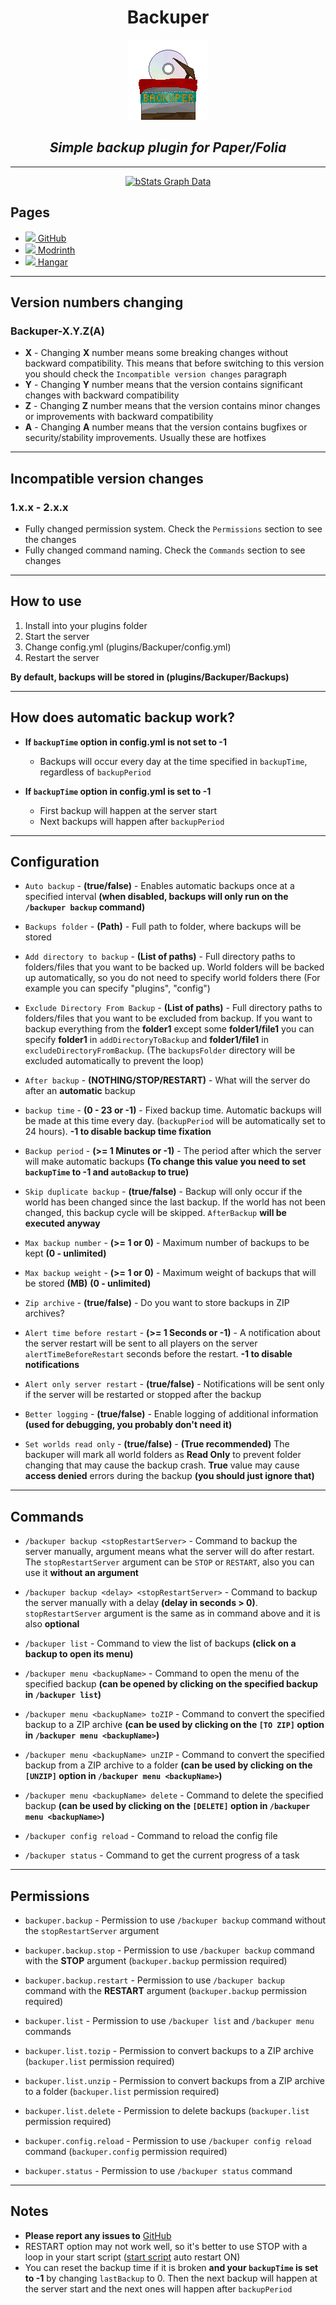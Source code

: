 <div align='center'>

# Backuper

<img height="128" src="images/backuper_logo.png" width="128" alt=""/>

## _Simple backup plugin for Paper/Folia_

---

[![bStats Graph Data](https://bstats.org/signatures/bukkit/Backuper.svg)](https://bstats.org/plugin/bukkit/Backuper)

</div>

## Pages

* [<img width="20px" src="https://github.githubassets.com/images/modules/logos_page/GitHub-Mark.png"></img>](https://github.com/DVDishka/Backuper)[ GitHub](https://github.com/DVDishka/Backuper)
* [<img width="20px" src="https://i.imgur.com/o104U27.png"></img>](https://modrinth.com/plugin/backuper)[ Modrinth](https://modrinth.com/plugin/backuper)
* [<img width="20px" src="https://i.imgur.com/QJnHi37.png"></img>](https://hangar.papermc.io/Collagen/Backuper)[ Hangar](https://hangar.papermc.io/Collagen/Backuper)

---

## Version numbers changing

### Backuper-X.Y.Z(A)

* **X** - Changing **X** number means some breaking changes without backward compatibility. This means that before switching to this version you should check the `Incompatible version changes` paragraph
* **Y** - Changing **Y** number means that the version contains significant changes with backward compatibility
* **Z** - Changing **Z** number means that the version contains minor changes or improvements with backward compatibility
* **A** - Changing **A** number means that the version contains bugfixes or security/stability improvements. Usually these are hotfixes

---

## Incompatible version changes

### 1.x.x - 2.x.x

* Fully changed permission system. Check the `Permissions` section to see the changes
* Fully changed command naming. Check the `Commands` section to see changes

---

## How to use

1. Install into your plugins folder
2. Start the server
3. Change config.yml (plugins/Backuper/config.yml)
4. Restart the server

**By default, backups will be stored in (plugins/Backuper/Backups)**

---

## How does automatic backup work?

- **If `backupTime` option in config.yml is not set to -1**
    
  - Backups will occur every day at the time specified in `backupTime`, regardless of `backupPeriod`



- **If `backupTime` option in config.yml is set to -1**
    
  - First backup will happen at the server start
  - Next backups will happen after `backupPeriod`

---

## Configuration

* `Auto backup` - **(true/false)** - Enables automatic backups once at a specified interval **(when disabled, backups will only run on the `/backuper backup` command)**  



* `Backups folder` - **(Path)** - Full path to folder, where backups will be stored
* `Add directory to backup` - **(List of paths)** - Full directory paths to folders/files that you want to be backed up. World folders will be backed up automatically, so you do not need to specify world folders there (For example you can specify "plugins", "config")
* `Exclude Directory From Backup` - **(List of paths)** - Full directory paths to folders/files that you want to be excluded from backup. If you want to backup everything from the **folder1** except some **folder1/file1** you can specify **folder1** in `addDirectoryToBackup` and **folder1/file1** in `excludeDirectoryFromBackup`. (The `backupsFolder` directory will be excluded automatically to prevent the loop)



* `After backup` - **(NOTHING/STOP/RESTART)** - What will the server do after an **automatic** backup
* `backup time` - **(0 - 23 or -1)** - Fixed backup time. Automatic backups will be made at this time every day. (`backupPeriod` will be automatically set to 24 hours). **-1 to disable backup time fixation**
* `Backup period` - **(>= 1 Minutes or -1)** - The period after which the server will make automatic backups **(To change this value you need to set `backupTime` to -1 and `autoBackup` to true)**



* `Skip duplicate backup` - **(true/false)** - Backup will only occur if the world has been changed since the last backup. If the world has not been changed, this backup cycle will be skipped. `AfterBackup` **will be executed anyway**
* `Max backup number` - **(>= 1 or 0)** - Maximum number of backups to be kept **(0 - unlimited)**
* `Max backup weight` - **(>= 1 or 0)** - Maximum weight of backups that will be stored **(MB)** **(0 - unlimited)**
* `Zip archive` - **(true/false)** - Do you want to store backups in ZIP archives?



* `Alert time before restart` - **(>= 1 Seconds or -1)** - A notification about the server restart will be sent to all players on the server `alertTimeBeforeRestart` seconds before the restart. **-1 to disable notifications**
* `Alert only server restart` - **(true/false)** - Notifications will be sent only if the server will be restarted or stopped after the backup



* `Better logging` - **(true/false)** - Enable logging of additional information **(used for debugging, you probably don't need it)**
* `Set worlds read only` - **(true/false)** - **(True recommended)** The backuper will mark all world folders as **Read Only** to prevent folder changing that may cause the backup crash. **True** value may cause **access denied** errors during the backup **(you should just ignore that)**

---

## Commands

* `/backuper backup <stopRestartServer>` - Command to backup the server manually, argument means what the server will do after restart. The `stopRestartServer` argument can be `STOP` or `RESTART`, also you can use it **without an argument**
* `/backuper backup <delay> <stopRestartServer>` - Command to backup the server manually with a delay **(delay in seconds > 0)**. `stopRestartServer` argument is the same as in command above and it is also **optional**



* `/backuper list` - Command to view the list of backups **(click on a backup to open its menu)**
* `/backuper menu <backupName>` - Command to open the menu of the specified backup **(can be opened by clicking on the specified backup in `/backuper list`)**
* `/backuper menu <backupName> toZIP` - Command to convert the specified backup to a ZIP archive **(can be used by clicking on the `[TO ZIP]` option in `/backuper menu <backupName>`)**
* `/backuper menu <backupName> unZIP` - Command to convert the specified backup from a ZIP archive to a folder **(can be used by clicking on the `[UNZIP]` option in `/backuper menu <backupName>`)**
* `/backuper menu <backupName> delete` - Command to delete the specified backup **(can be used by clicking on the `[DELETE]` option in `/backuper menu <backupName>`)**



* `/backuper config reload` - Command to reload the config file



* `/backuper status` - Command to get the current progress of a task

---

## Permissions

* `backuper.backup` - Permission to use `/backuper backup` command without the `stopRestartServer` argument
* `backuper.backup.stop` - Permission to use `/backuper backup` command with the **STOP** argument (`backuper.backup` permission required)
* `backuper.backup.restart` - Permission to use `/backuper backup` command with the **RESTART** argument (`backuper.backup` permission required)



* `backuper.list` - Permission to use `/backuper list` and `/backuper menu` commands
* `backuper.list.tozip` - Permission to convert backups to a ZIP archive (`backuper.list` permission required)
* `backuper.list.unzip` - Permission to convert backups from a ZIP archive to a folder (`backuper.list` permission required)
* `backuper.list.delete` - Permission to delete backups (`backuper.list` permission required)



* `backuper.config.reload` - Permission to use `/backuper config reload` command (`backuper.config` permission required)



* `backuper.status` - Permission to use `/backuper status` command

---

## Notes

* **Please report any issues to** [GitHub](https://github.com/DVDishka/Backuper/issues)
* RESTART option may not work well, so it's better to use STOP with a loop in your start script ([start script](https://flags.sh/) auto restart ON)
* You can reset the backup time if it is broken **and your `backupTime` is set to -1** by changing `lastBackup` to 0. Then the next backup will happen at the server start and the next ones will happen after `backupPeriod`